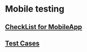 # Mobile testing
## [CheckList for MobileApp](https://docs.google.com/spreadsheets/d/1rXPKjwRUzXdIhdaPe7AELfryGnQPhNvSVGtoeoG4TqM/edit?usp=sharing)
## [Test Cases](https://github.com/usernastyagaranina/Mobile/blob/main/G8-2024-10-13.pdf)
